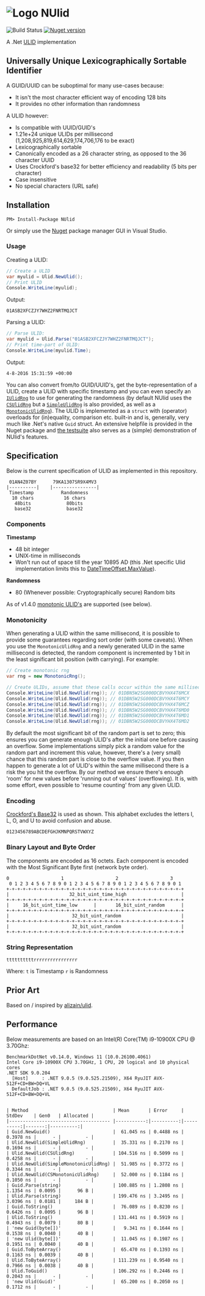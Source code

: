 # ![Logo](https://raw.githubusercontent.com/RobThree/NUlid/master/logo.png) NUlid

![Build Status](https://img.shields.io/github/actions/workflow/status/RobThree/NUlid/test.yml?branch=master&style=flat-square) [![Nuget version](https://img.shields.io/nuget/v/NUlid.svg?style=flat-square)](https://www.nuget.org/packages/NUlid/)

A .Net [ULID](https://github.com/ulid/spec/blob/master/README.md) implementation

## Universally Unique Lexicographically Sortable Identifier

A GUID/UUID can be suboptimal for many use-cases because:

- It isn't the most character efficient way of encoding 128 bits
- It provides no other information than randomness

A ULID however:

- Is compatible with UUID/GUID's
- 1.21e+24 unique ULIDs per millisecond (1,208,925,819,614,629,174,706,176 to be exact)
- Lexicographically sortable
- Canonically encoded as a 26 character string, as opposed to the 36 character UUID
- Uses Crockford's base32 for better efficiency and readability (5 bits per character)
- Case insensitive
- No special characters (URL safe)

## Installation

```
PM> Install-Package NUlid
```
Or simply use the [Nuget](https://www.nuget.org/packages/NUlid) package manager GUI in Visual Studio.

### Usage

Creating a ULID:

```c#
// Create a ULID
var myulid = Ulid.NewUlid();
// Print ULID
Console.WriteLine(myulid);
```
Output:

`01ASB2XFCZJY7WHZ2FNRTMQJCT`

Parsing a ULID:

```c#
// Parse ULID:
var myulid = Ulid.Parse("01ASB2XFCZJY7WHZ2FNRTMQJCT");
// Print time-part of ULID:
Console.WriteLine(myulid.Time);
```
Output:

`4-8-2016 15:31:59 +00:00`

You can also convert from/to GUID/UUID's, get the byte-representation of a ULID, create a ULID with specific timestamp and you can even specify an [`IUlidRng`](NUlid/Rng/IUlidRng.cs) to use for generating the randomness (by default NUlid uses the [`CSUlidRng`](NUlid/Rng/CSUlidRng.cs) but a [`SimpleUlidRng`](NUlid/Rng/SimpleUlidRng.cs) is also provided, as well as a [`MonotonicUlidRng`](NUlid/Rng/MonotonicUlidRng.cs)). The ULID is implemented as a `struct` with (operator) overloads for (in)equality, comparison etc. built-in and is, generally, very much like .Net's native `Guid` struct. An extensive helpfile is provided in the Nuget package and [the testsuite](NUlid.Tests) also serves as a (simple) demonstration of NUlid's features.

## Specification

Below is the current specification of ULID as implemented in this repository.

```
 01AN4Z07BY      79KA1307SR9X4MV3
|----------|    |----------------|
 Timestamp          Randomness
  10 chars           16 chars
   48bits             80bits
   base32             base32
```

### Components

**Timestamp**
- 48 bit integer
- UNIX-time in milliseconds
- Won't run out of space till the year 10895 AD (this .Net specific Ulid implementation limits this to [DateTimeOffset.MaxValue](https://msdn.microsoft.com/en-us/library/system.datetimeoffset.maxvalue.aspx)).

**Randomness**
- 80 (Whenever possible: Cryptographically secure) Random bits

As of v1.4.0 [monotonic ULID's](https://github.com/ulid/spec#monotonicity) are supported (see below).

### Monotonicity
When generating a ULID within the same millisecond, it is possible to provide some guarantees regarding sort order (with some caveats). When you use the `MonotonicUlidRng` and a newly generated ULID in the same millisecond is detected, the random component is incremented by 1 bit in the least significant bit position (with carrying). For example: 

```c#
// Create monotonic rng
var rng = new MonotonicRng();

// Create ULIDs, assume that these calls occur within the same millisecond:
Console.WriteLine(Ulid.NewUlid(rng)); // 01DBN5W2SG000DCBVYHX4T6MCX
Console.WriteLine(Ulid.NewUlid(rng)); // 01DBN5W2SG000DCBVYHX4T6MCY
Console.WriteLine(Ulid.NewUlid(rng)); // 01DBN5W2SG000DCBVYHX4T6MCZ
Console.WriteLine(Ulid.NewUlid(rng)); // 01DBN5W2SG000DCBVYHX4T6MD0
Console.WriteLine(Ulid.NewUlid(rng)); // 01DBN5W2SG000DCBVYHX4T6MD1
Console.WriteLine(Ulid.NewUlid(rng)); // 01DBN5W2SG000DCBVYHX4T6MD2
```

By default the most significant bit of the random part is set to zero; this ensures you can generate enough ULID's after the initial one before causing an overflow. Some implementations simply pick a random value for the random part and increment this value, however, there's a (very small) chance that this random part is close to the overflow value. If you then happen to generate a lot of ULID's within the same millisecond there is a risk the you hit the overflow. By our method we ensure there's enough 'room' for new values before 'running out of values' (overflowing). It is, with some effort, even possible to 'resume counting' from any given ULID. 

### Encoding

[Crockford's Base32](http://www.crockford.com/wrmg/base32.html) is used as shown. This alphabet excludes the letters I, L, O, and U to avoid confusion and abuse.

```
0123456789ABCDEFGHJKMNPQRSTVWXYZ
```

### Binary Layout and Byte Order

The components are encoded as 16 octets. Each component is encoded with the Most Significant Byte first (network byte order).

```
0                   1                   2                   3
 0 1 2 3 4 5 6 7 8 9 0 1 2 3 4 5 6 7 8 9 0 1 2 3 4 5 6 7 8 9 0 1
+-+-+-+-+-+-+-+-+-+-+-+-+-+-+-+-+-+-+-+-+-+-+-+-+-+-+-+-+-+-+-+-+
|                      32_bit_uint_time_high                    |
+-+-+-+-+-+-+-+-+-+-+-+-+-+-+-+-+-+-+-+-+-+-+-+-+-+-+-+-+-+-+-+-+
|     16_bit_uint_time_low      |       16_bit_uint_random      |
+-+-+-+-+-+-+-+-+-+-+-+-+-+-+-+-+-+-+-+-+-+-+-+-+-+-+-+-+-+-+-+-+
|                       32_bit_uint_random                      |
+-+-+-+-+-+-+-+-+-+-+-+-+-+-+-+-+-+-+-+-+-+-+-+-+-+-+-+-+-+-+-+-+
|                       32_bit_uint_random                      |
+-+-+-+-+-+-+-+-+-+-+-+-+-+-+-+-+-+-+-+-+-+-+-+-+-+-+-+-+-+-+-+-+
```

### String Representation

```
ttttttttttrrrrrrrrrrrrrrrr
```

Where:
`t` is Timestamp
`r` is Randomness

## Prior Art

Based on / inspired by [alizain/ulid](https://github.com/alizain/ulid).

## Performance

Below measurements are based on an Intel(R) Core(TM) i9-10900X CPU @ 3.70Ghz:

```
BenchmarkDotNet v0.14.0, Windows 11 (10.0.26100.4061)
Intel Core i9-10900X CPU 3.70GHz, 1 CPU, 20 logical and 10 physical cores
.NET SDK 9.0.204
  [Host]     : .NET 9.0.5 (9.0.525.21509), X64 RyuJIT AVX-512F+CD+BW+DQ+VL
  DefaultJob : .NET 9.0.5 (9.0.525.21509), X64 RyuJIT AVX-512F+CD+BW+DQ+VL


| Method                               | Mean       | Error     | StdDev    | Gen0   | Allocated |
|------------------------------------- |-----------:|----------:|----------:|-------:|----------:|
| Guid.NewGuid()                       |  61.045 ns | 0.4488 ns | 0.3978 ns |      - |         - |
| Ulid.NewUlid(SimpleUlidRng)          |  35.331 ns | 0.2170 ns | 0.1694 ns |      - |         - |
| Ulid.NewUlid(CSUlidRng)              | 104.516 ns | 0.5099 ns | 0.4258 ns |      - |         - |
| Ulid.NewUlid(SimpleMonotonicUlidRng) |  51.985 ns | 0.3772 ns | 0.3344 ns |      - |         - |
| Ulid.NewUlid(CSMonotonicUlidRng)     |  52.000 ns | 0.1184 ns | 0.1050 ns |      - |         - |
| Guid.Parse(string)                   | 100.885 ns | 1.2808 ns | 1.1354 ns | 0.0095 |      96 B |
| Ulid.Parse(string)                   | 199.476 ns | 3.2495 ns | 3.0396 ns | 0.0181 |     184 B |
| Guid.ToString()                      |  76.089 ns | 0.8230 ns | 0.6426 ns | 0.0095 |      96 B |
| Ulid.ToString()                      | 131.441 ns | 0.5919 ns | 0.4943 ns | 0.0079 |      80 B |
| 'new Guid(byte[])'                   |   9.341 ns | 0.1644 ns | 0.1538 ns | 0.0040 |      40 B |
| 'new Ulid(byte[])'                   |  11.045 ns | 0.1987 ns | 0.1951 ns | 0.0040 |      40 B |
| Guid.ToByteArray()                   |  65.470 ns | 0.1393 ns | 0.1163 ns | 0.0039 |      40 B |
| Ulid.ToByteArray()                   | 111.239 ns | 0.9540 ns | 0.7966 ns | 0.0038 |      40 B |
| Ulid.ToGuid()                        | 106.292 ns | 0.2446 ns | 0.2043 ns |      - |         - |
| 'new Ulid(Guid)'                     |  65.200 ns | 0.2050 ns | 0.1712 ns |      - |         - |
```